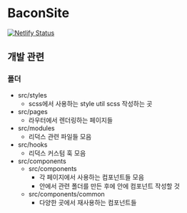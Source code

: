 # BaconSite

[![Netlify Status](https://api.netlify.com/api/v1/badges/74e9285a-2714-4d0d-9e64-172610c84685/deploy-status)](https://app.netlify.com/sites/epic-brown-de1e48/deploys)

## 개발 관련

### 폴더

* src/styles
  * scss에서 사용하는 style util scss 작성하는 곳
* src/pages
  * 라우터에서 렌더링하는 페이지들
* src/modules
  * 리덕스 관련 파일들 모음
* src/hooks
  * 리덕스 커스텀 훅 모음
* src/components
  * src/components
    * 각 페이지에서 사용하는 컴포넌트들 모음
    * 안에서 관련 폴더를 만든 후에 안에 컴포넌트 작성할 것
  * src/components/common
    * 다양한 곳에서 재사용하는 컴포넌트들
